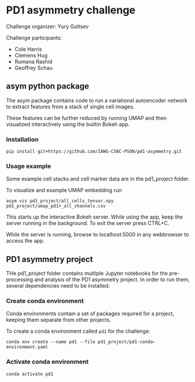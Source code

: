 # PD1 asymmetry challenge

Challenge organizer: Yury Goltsev

Challenge participants:
* Cole Harris
* Clemens Hug
* Rumana Rashid
* Geoffrey Schau

## asym python package

The asym package contains code to run a variational autoencoder network to extract
features from a stack of single cell images.

These features can be further reduced by running UMAP and then visualized
interactively using the builtin Bokeh app.

### Installation

    pip install git+https://github.com/IAWG-CSBC-PSON/pd1-asymmetry.git

### Usage example

Some example cell stacks and cell marker data are in the pd1_project folder.

To visualize and example UMAP embedding run

    asym vis pd1_project/all_cells_tensor.npy pd1_project/umap_pd1+_all_channels.csv

This starts up the interactive Bokeh server. While using the app, keep the server running
in the background. To exit the server press CTRL+C.

While the server is running, browse to localhost:5000 in any webbrowser to access the app.

## PD1 asymmetry project

THe pd1_project folder contains multiple Jupyter notebooks for the pre-processing
and analysis of the PD1 asymmetry project. In order to run them, several dependencies need
to be installed:

### Create conda environment

Conda environments contain a set of packages required for a project,
keeping them separate from other projects.

To create a conda environment called `pd1` for the challenge:

    conda env create --name pd1 --file pd1_project/pd1-conda-environment.yaml

### Activate conda environment

    conda activate pd1
